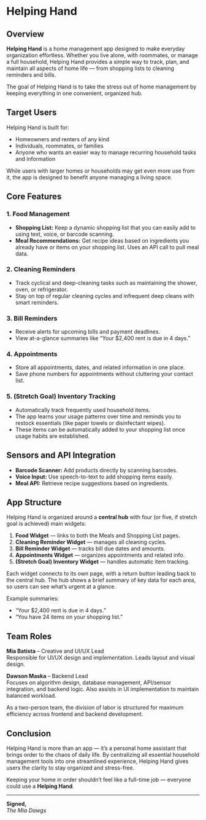 # Helping Hand

## Overview
**Helping Hand** is a home management app designed to make everyday organization effortless. Whether you live alone, with roommates, or manage a full household, Helping Hand provides a simple way to track, plan, and maintain all aspects of home life — from shopping lists to cleaning reminders and bills.

The goal of Helping Hand is to take the stress out of home management by keeping everything in one convenient, organized hub.

## Target Users
Helping Hand is built for:
- Homeowners and renters of any kind
- Individuals, roommates, or families
- Anyone who wants an easier way to manage recurring household tasks and information

While users with larger homes or households may get even more use from it, the app is designed to benefit anyone managing a living space.

## Core Features
### 1. **Food Management**
- **Shopping List:** Keep a dynamic shopping list that you can easily add to using text, voice, or barcode scanning.
- **Meal Recommendations:** Get recipe ideas based on ingredients you already have or items on your shopping list. Uses an API call to pull meal data.

### 2. **Cleaning Reminders**
- Track cyclical and deep-cleaning tasks such as maintaining the shower, oven, or refrigerator.
- Stay on top of regular cleaning cycles and infrequent deep cleans with smart reminders.

### 3. **Bill Reminders**
- Receive alerts for upcoming bills and payment deadlines.
- View at-a-glance summaries like “Your $2,400 rent is due in 4 days.”

### 4. **Appointments**
- Store all appointments, dates, and related information in one place.
- Save phone numbers for appointments without cluttering your contact list.

### 5. **(Stretch Goal) Inventory Tracking**
- Automatically track frequently used household items.
- The app learns your usage patterns over time and reminds you to restock essentials (like paper towels or disinfectant wipes).
- These items can be automatically added to your shopping list once usage habits are established.

## Sensors and API Integration
- **Barcode Scanner:** Add products directly by scanning barcodes.
- **Voice Input:** Use speech-to-text to add shopping items easily.
- **Meal API:** Retrieve recipe suggestions based on ingredients.

## App Structure
Helping Hand is organized around a **central hub** with four (or five, if stretch goal is achieved) main widgets:

1. **Food Widget** — links to both the Meals and Shopping List pages.  
2. **Cleaning Reminder Widget** — manages all cleaning cycles.  
3. **Bill Reminder Widget** — tracks bill due dates and amounts.  
4. **Appointments Widget** — organizes appointments and related info.  
5. **(Stretch Goal) Inventory Widget** — handles automatic item tracking.

Each widget connects to its own page, with a return button leading back to the central hub. The hub shows a brief summary of key data for each area, so users can see what’s urgent at a glance.

Example summaries:
- “Your $2,400 rent is due in 4 days.”
- “You have 24 items on your shopping list.”

## Team Roles
**Mia Batista** – Creative and UI/UX Lead  
Responsible for UI/UX design and implementation. Leads layout and visual design.

**Dawson Maska** – Backend Lead  
Focuses on algorithm design, database management, API/sensor integration, and backend logic. Also assists in UI implementation to maintain balanced workload.

As a two-person team, the division of labor is structured for maximum efficiency across frontend and backend development.

## Conclusion
Helping Hand is more than an app — it’s a personal home assistant that brings order to the chaos of daily life. By centralizing all essential household management tools into one streamlined experience, Helping Hand gives users the clarity to stay organized and stress-free.

Keeping your home in order shouldn’t feel like a full-time job — everyone could use a **Helping Hand**.

---

**Signed,**  
*The Mia Dawgs*
